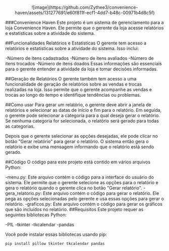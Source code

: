 
<p align="center">
![image](https://github.com/Zythee3/convenience-haven/assets/131277691/e60f811f-ecf1-4dd7-b48c-00971b4d8c5f)
</p>


###Convenience Haven
Este projeto é um sistema de gerenciamento para a loja Convenience Haven. Ele permite que o gerente da loja acesse relatórios e estatísticas sobre a atividade do sistema.

##Funcionalidades
Relatórios e Estatísticas
O gerente tem acesso a relatórios e estatísticas sobre a atividade do sistema. Isso inclui:

-Número de itens cadastrados
-Número de itens avaliados
-Número de itens trocados
-Número de itens doados
Essas informações são essenciais para o gerente entender a atividade da loja e tomar decisões informadas.

##Geração de Relatórios
O gerente também tem acesso a uma funcionalidade de geração de relatórios sobre as vendas e trocas realizadas na loja. Isso permite que o gerente acompanhe as vendas e trocas ao longo do tempo e identifique tendências ou problemas.

##Como usar
Para gerar um relatório, o gerente deve abrir a janela de relatórios e selecionar as datas de início e fim para o relatório. Em seguida, o gerente pode selecionar a categoria para a qual deseja gerar o relatório. Se nenhuma categoria for selecionada, o relatório será gerado para todas as categorias.

Depois que o gerente selecionar as opções desejadas, ele pode clicar no botão "Gerar relatório" para gerar o relatório. O sistema então gera o relatório e exibe uma mensagem informando que o relatório está sendo gerado.

##Código
O código para este projeto está contido em vários arquivos Python:

-menu.py: Este arquivo contém o código para a interface do usuário do sistema. Ele permite que o gerente selecione as opções para o relatório e gera o relatório quando o gerente clica no botão "Gerar relatório".
-gera_relatorio.py: Este arquivo contém o código para gerar o relatório. Ele pega as opções selecionadas pelo gerente e usa essas opções para gerar o relatório.
-graficos.py: Este arquivo contém o código para gerar os gráficos que são incluídos no relatório.
##Requisitos
Este projeto requer as seguintes bibliotecas Python:

-PIL
-tkinter
-tkcalendar
-pandas

Você pode instalar essas bibliotecas usando pip:
```
pip install pillow tkinter tkcalendar pandas
```

